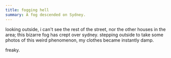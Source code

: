 ```yaml
---
title: fogging hell
summary: A fog descended on Sydney.
---
```


looking outside, i can't see the rest of the street, nor the other houses in the area; this bizarre fog has crept over sydney. stepping outside to take some photos of this weird phenomenon, my clothes became instantly damp.

freaky.